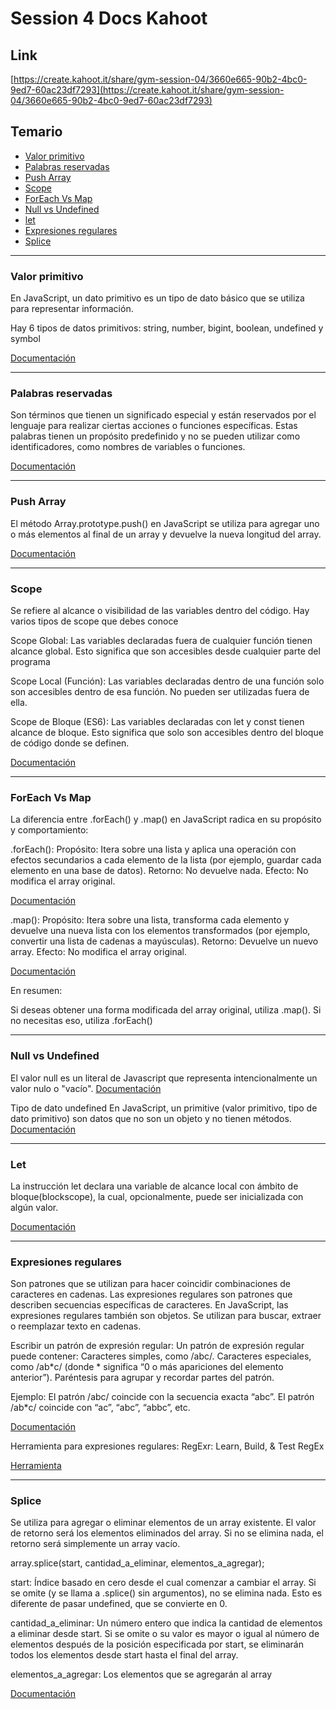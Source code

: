 # Session 4 Docs Kahoot

## Link

[https://create.kahoot.it/share/gym-session-04/3660e665-90b2-4bc0-9ed7-60ac23df7293](https://create.kahoot.it/share/gym-session-04/3660e665-90b2-4bc0-9ed7-60ac23df7293)

## Temario

- [Valor primitivo](#valor-primitivo)
- [Palabras reservadas](#palabras-reservadas)
- [Push Array](#push-array)
- [Scope](#scope)
- [ForEach Vs Map](#foreach-vs-map)
- [Null vs Undefined](#null-vs-undefined)
- [let](#let)
- [Expresiones regulares](#expresiones-regulares)
- [Splice](#splice)

----

### Valor primitivo

En JavaScript, un dato primitivo es un tipo de dato básico que se utiliza para representar información.

Hay 6 tipos de datos primitivos: string, number, bigint, boolean, undefined y symbol

[Documentación](https://developer.mozilla.org/es/docs/Glossary/Primitive)

----

### Palabras reservadas

Son términos que tienen un significado especial y están reservados por el lenguaje para realizar ciertas acciones o funciones específicas. Estas palabras tienen un propósito predefinido y no se pueden utilizar como identificadores, como nombres de variables o funciones.


[Documentación](https://www.w3schools.com/js/js_reserved.asp)

----

### Push Array

El método Array.prototype.push() en JavaScript se utiliza para agregar uno o más elementos al final de un array y devuelve la nueva longitud del array. 

[Documentación](https://developer.mozilla.org/es/docs/Web/JavaScript/Reference/Global_Objects/Array/push)

----

### Scope

Se refiere al alcance o visibilidad de las variables dentro del código. Hay varios tipos de scope que debes conoce

Scope Global: Las variables declaradas fuera de cualquier función tienen alcance global. Esto significa que son accesibles desde cualquier parte del programa

Scope Local (Función): Las variables declaradas dentro de una función solo son accesibles dentro de esa función. No pueden ser utilizadas fuera de ella.

Scope de Bloque (ES6): Las variables declaradas con let y const tienen alcance de bloque. Esto significa que solo son accesibles dentro del bloque de código donde se definen.

[Documentación](https://www.w3schools.com/js/js_scope.asp)


----

### ForEach Vs Map

La diferencia entre .forEach() y .map() en JavaScript radica en su propósito y comportamiento:

.forEach():
Propósito: Itera sobre una lista y aplica una operación con efectos secundarios a cada elemento de la lista (por ejemplo, guardar cada elemento en una base de datos).
Retorno: No devuelve nada.
Efecto: No modifica el array original.


[Documentación](https://developer.mozilla.org/es/docs/Web/JavaScript/Reference/Global_Objects/Array/forEach)


.map():
Propósito: Itera sobre una lista, transforma cada elemento y devuelve una nueva lista con los elementos transformados (por ejemplo, convertir una lista de cadenas a mayúsculas).
Retorno: Devuelve un nuevo array.
Efecto: No modifica el array original.

[Documentación](https://developer.mozilla.org/es/docs/Web/JavaScript/Reference/Global_Objects/Array/map)

En resumen:

Si deseas obtener una forma modificada del array original, utiliza .map().
Si no necesitas eso, utiliza .forEach()

----

### Null vs Undefined

El valor null es un literal de Javascript que representa intencionalmente un valor nulo o "vacío".
[Documentación](https://developer.mozilla.org/es/docs/Web/JavaScript/Reference/Operators/null)


Tipo de dato undefined
En JavaScript, un primitive (valor primitivo, tipo de dato primitivo) son datos que no son un objeto y no tienen métodos.
[Documentación](https://developer.mozilla.org/es/docs/Web/JavaScript/Reference/Global_Objects/undefined)

----

### Let

La instrucción let declara una variable de alcance local con ámbito de bloque(blockscope), la cual, opcionalmente, puede ser inicializada con algún valor.

[Documentación](https://developer.mozilla.org/es/docs/Web/JavaScript/Reference/Statements/let)

----

### Expresiones regulares

Son patrones que se utilizan para hacer coincidir combinaciones de caracteres en cadenas.
Las expresiones regulares son patrones que describen secuencias específicas de caracteres.
En JavaScript, las expresiones regulares también son objetos.
Se utilizan para buscar, extraer o reemplazar texto en cadenas.

Escribir un patrón de expresión regular:
Un patrón de expresión regular puede contener:
Caracteres simples, como /abc/.
Caracteres especiales, como /ab*c/ (donde * significa “0 o más apariciones del elemento anterior”).
Paréntesis para agrupar y recordar partes del patrón.

Ejemplo:
El patrón /abc/ coincide con la secuencia exacta “abc”.
El patrón /ab*c/ coincide con “ac”, “abc”, “abbc”, etc.

[Documentación](https://developer.mozilla.org/es/docs/Web/JavaScript/Guide/Regular_Expressions)

Herramienta para expresiones regulares:
RegExr: Learn, Build, & Test RegEx

[Herramienta](https://regexr.com/)

----

### Splice

Se utiliza para agregar o eliminar elementos de un array existente.
El valor de retorno será los elementos eliminados del array. Si no se elimina nada, el retorno será simplemente un array vacío.

array.splice(start, cantidad_a_eliminar, elementos_a_agregar);

start: Índice basado en cero desde el cual comenzar a cambiar el array. Si se omite (y se llama a .splice() sin argumentos), no se elimina nada. Esto es diferente de pasar undefined, que se convierte en 0.

cantidad_a_eliminar: Un número entero que indica la cantidad de elementos a eliminar desde start. Si se omite o su valor es mayor o igual al número de elementos después de la posición especificada por start, se eliminarán todos los elementos desde start hasta el final del array.

elementos_a_agregar: Los elementos que se agregarán al array

[Documentación](https://developer.mozilla.org/en-US/docs/Web/JavaScript/Reference/Global_Objects/Array/splice)